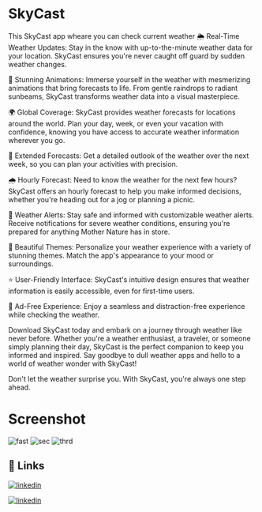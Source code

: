 # SkyCast
This SkyCast app wheare you can check current weather
🌦️ Real-Time Weather Updates: Stay in the know with up-to-the-minute weather data for your location. SkyCast ensures you're never caught off guard by sudden weather changes.

🌈 Stunning Animations: Immerse yourself in the weather with mesmerizing animations that bring forecasts to life. From gentle raindrops to radiant sunbeams, SkyCast transforms weather data into a visual masterpiece.

🌍 Global Coverage: SkyCast provides weather forecasts for locations around the world. Plan your day, week, or even your vacation with confidence, knowing you have access to accurate weather information wherever you go.

📅 Extended Forecasts: Get a detailed outlook of the weather over the next week, so you can plan your activities with precision.

🌧️ Hourly Forecast: Need to know the weather for the next few hours? SkyCast offers an hourly forecast to help you make informed decisions, whether you're heading out for a jog or planning a picnic.

🔔 Weather Alerts: Stay safe and informed with customizable weather alerts. Receive notifications for severe weather conditions, ensuring you're prepared for anything Mother Nature has in store.

🌆 Beautiful Themes: Personalize your weather experience with a variety of stunning themes. Match the app's appearance to your mood or surroundings.

⭐ User-Friendly Interface: SkyCast's intuitive design ensures that weather information is easily accessible, even for first-time users.

🌟 Ad-Free Experience: Enjoy a seamless and distraction-free experience while checking the weather.

Download SkyCast today and embark on a journey through weather like never before. Whether you're a weather enthusiast, a traveler, or someone simply planning their day, SkyCast is the perfect companion to keep you informed and inspired. Say goodbye to dull weather apps and hello to a world of weather wonder with SkyCast!

Don't let the weather surprise you. With SkyCast, you're always one step ahead.

# Screenshot

![fast](https://github.com/in-deep-dive/SkyCast/assets/101592615/a8812f76-5eea-4244-844d-59ab0ab1a112)
![sec](https://github.com/in-deep-dive/SkyCast/assets/101592615/d0d78795-ebd4-4751-8c13-36cb75e7c10b)
![thrd](https://github.com/in-deep-dive/SkyCast/assets/101592615/a55cfa57-f61b-4169-981c-d0ee0a0bd4cf)



## 🔗 Links

[![linkedin](https://img.shields.io/badge/linkedin-0A66C2?style=for-the-badge&logo=linkedin&logoColor=white)](https://www.linkedin.com/in/mohd-aakib-0546ab272/)

[![linkedin](https://img.shields.io/badge/instagram-bc2a8d?style=for-the-badge&logo=instagram&logoColor=white)](https://www.instagram.com/_aakib__21/)

